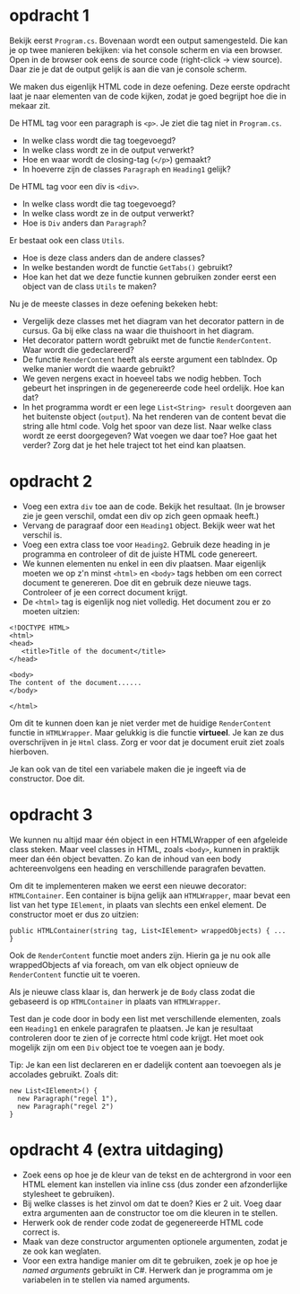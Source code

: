 # opdracht 1

Bekijk eerst `Program.cs`. Bovenaan wordt een output samengesteld. Die kan je op twee manieren bekijken: via het console scherm en via een browser. Open in de browser ook eens de source code (right-click -> view source). Daar zie je dat de output gelijk is aan die van je console scherm.

We maken dus eigenlijk HTML code in deze oefening. Deze eerste opdracht laat je naar elementen van de code kijken, zodat je goed begrijpt hoe die in mekaar zit.

De HTML tag voor een paragraph is `<p>`. Je ziet die tag niet in `Program.cs`. 
- In welke class wordt die tag toegevoegd? 
- In welke class wordt ze in de output verwerkt?
- Hoe en waar wordt de closing-tag (`</p>`) gemaakt?
- In hoeverre zijn de classes `Paragraph` en `Heading1` gelijk?

De HTML tag voor een div is `<div>`. 
- In welke class wordt die tag toegevoegd?
- In welke class wordt ze in de output verwerkt?
- Hoe is `Div` anders dan `Paragraph`?

Er bestaat ook een class `Utils`. 
- Hoe is deze class anders dan de andere classes?
- In welke bestanden wordt de functie `GetTabs()` gebruikt?
- Hoe kan het dat we deze functie kunnen gebruiken zonder eerst een object van de class `Utils` te maken?

  
Nu je de meeste classes in deze oefening bekeken hebt:
- Vergelijk deze classes met het diagram van het decorator pattern in de cursus. Ga bij elke class na waar die thuishoort in het diagram.
- Het decorator pattern wordt gebruikt met de functie `RenderContent`. Waar wordt die gedeclareerd?
- De functie `RenderContent` heeft als eerste argument een tabIndex. Op welke manier wordt die waarde gebruikt?
- We geven nergens exact in hoeveel tabs we nodig hebben. Toch gebeurt het inspringen in de gegenereerde code heel ordelijk. Hoe kan dat?
- In het programma wordt er een lege `List<String> result` doorgeven aan het buitenste object (`output`). Na het renderen van de content bevat die string alle html code. Volg het spoor van deze list. Naar welke class wordt ze eerst doorgegeven? Wat voegen we daar toe? Hoe gaat het verder? Zorg dat je het hele traject tot het eind kan plaatsen.

# opdracht 2

- Voeg een extra `div` toe aan de code. Bekijk het resultaat. (In je browser zie je geen verschil, omdat een div op zich geen opmaak heeft.)
- Vervang de paragraaf door een `Heading1` object. Bekijk weer wat het verschil is.
- Voeg een extra class toe voor `Heading2`. Gebruik deze heading in je programma en controleer of dit de juiste HTML code genereert.
- We kunnen elementen nu enkel in een div plaatsen. Maar eigenlijk moeten we op z'n minst `<html>` en `<body>` tags hebben om een correct document te genereren. Doe dit en gebruik deze nieuwe tags. Controleer of je een correct document krijgt.
- De `<html>` tag is eigenlijk nog niet volledig. Het document zou er zo moeten uitzien:

```
<!DOCTYPE HTML>
<html>
<head>
   <title>Title of the document</title>
</head>

<body>
The content of the document......
</body>

</html>
```
Om dit te kunnen doen kan je niet verder met de huidige `RenderContent` functie in `HTMLWrapper`. Maar gelukkig is die functie **virtueel**. Je kan ze dus overschrijven in je `Html` class. Zorg er voor dat je document eruit ziet zoals hierboven.

Je kan ook van de titel een variabele maken die je ingeeft via de constructor. Doe dit.

# opdracht 3
We kunnen nu altijd maar één object in een HTMLWrapper of een afgeleide class steken. Maar veel classes in HTML, zoals `<body>`, kunnen in praktijk meer dan één object bevatten. Zo kan de inhoud van een body achtereenvolgens een heading en verschillende paragrafen bevatten. 

Om dit te implementeren maken we eerst een nieuwe decorator: `HTMLContainer`. Een container is bijna gelijk aan `HTMLWrapper`, maar bevat een list van het type `IElement`, in plaats van slechts een enkel element. De constructor moet er dus zo uitzien:

```
public HTMLContainer(string tag, List<IElement> wrappedObjects) { ... }
```

Ook de `RenderContent` functie moet anders zijn. Hierin ga je nu ook alle wrappedObjects af via foreach, om van elk object opnieuw de `RenderContent` functie uit te voeren.

Als je nieuwe class klaar is, dan herwerk je de `Body` class zodat die gebaseerd is op `HTMLContainer` in plaats van `HTMLWrapper`. 

Test dan je code door in body een list met verschillende elementen, zoals een `Heading1` en enkele paragrafen te plaatsen. Je kan je resultaat controleren door te zien of je correcte html code krijgt. Het moet ook mogelijk zijn om een `Div` object toe te voegen aan je body.

Tip: Je kan een list declareren en er dadelijk content aan toevoegen als je accolades gebruikt. Zoals dit:

```
new List<IElement>() {
  new Paragraph("regel 1"),
  new Paragraph("regel 2")
}
```

# opdracht 4 (extra uitdaging)
- Zoek eens op hoe je de kleur van de tekst en de achtergrond in voor een HTML element kan instellen via inline css (dus zonder een afzonderlijke stylesheet te gebruiken). 
- Bij welke classes is het zinvol om dat te doen? Kies er 2 uit. Voeg daar extra argumenten aan de constructor toe om die kleuren in te stellen. 
- Herwerk ook de render code zodat de gegenereerde HTML code correct is.
- Maak van deze constructor argumenten optionele argumenten, zodat je ze ook kan weglaten.
- Voor een extra handige manier om dit te gebruiken, zoek je op hoe je *named arguments* gebruikt in C#. Herwerk dan je programma om je variabelen in te stellen via named arguments.








